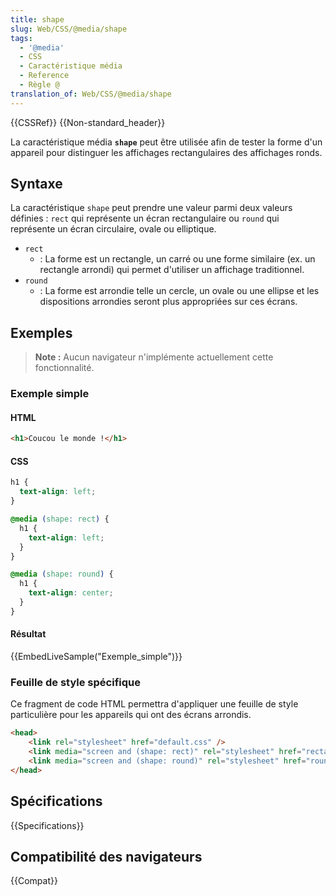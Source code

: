 ```yaml
---
title: shape
slug: Web/CSS/@media/shape
tags:
  - '@media'
  - CSS
  - Caractéristique média
  - Reference
  - Règle @
translation_of: Web/CSS/@media/shape
---
```


{{CSSRef}} {{Non-standard_header}}

La caractéristique média **`shape`** peut être utilisée afin de tester la forme d'un appareil pour distinguer les affichages rectangulaires des affichages ronds.

## Syntaxe

La caractéristique `shape` peut prendre une valeur parmi deux valeurs définies : `rect` qui représente un écran rectangulaire ou `round` qui représente un écran circulaire, ovale ou elliptique.

- `rect`
  - : La forme est un rectangle, un carré ou une forme similaire (ex. un rectangle arrondi) qui permet d'utiliser un affichage traditionnel.
- `round`
  - : La forme est arrondie telle un cercle, un ovale ou une ellipse et les dispositions arrondies seront plus appropriées sur ces écrans.

## Exemples

> **Note :** Aucun navigateur n'implémente actuellement cette fonctionnalité.

### Exemple simple

#### HTML

```html
<h1>Coucou le monde !</h1>
```

#### CSS

```css
h1 {
  text-align: left;
}

@media (shape: rect) {
  h1 {
    text-align: left;
  }
}

@media (shape: round) {
  h1 {
    text-align: center;
  }
}
```

#### Résultat

{{EmbedLiveSample("Exemple_simple")}}

### Feuille de style spécifique

Ce fragment de code HTML permettra d'appliquer une feuille de style particulière pour les appareils qui ont des écrans arrondis.

```html
<head>
    <link rel="stylesheet" href="default.css" />
    <link media="screen and (shape: rect)" rel="stylesheet" href="rectangle.css" />
    <link media="screen and (shape: round)" rel="stylesheet" href="round.css" />
</head>
```

## Spécifications

{{Specifications}}

## Compatibilité des navigateurs

{{Compat}}
